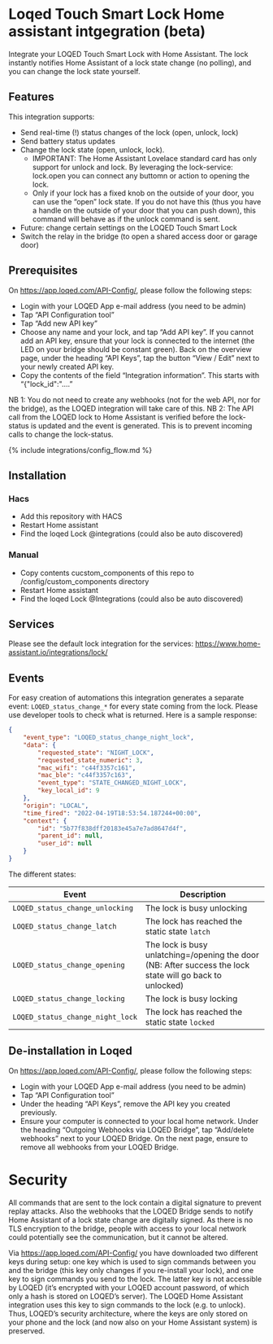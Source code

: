 # Loqed Touch Smart Lock Home assistant intgegration (beta)

Integrate your LOQED Touch Smart Lock with Home Assistant. The lock instantly notifies Home Assistant of a lock state change (no polling), and you can change the lock state yourself.

## Features
This integration supports:
* Send real-time (!) status changes of the lock (open, unlock, lock)
* Send battery status updates
* Change the lock state (open, unlock, lock). 
  * IMPORTANT: The Home Assistant Lovelace standard card has only support for unlock and lock. By leveraging the lock-service: lock.open you can connect any buttomn or action to opening the lock.
  * Only if your lock has a fixed knob on the outside of your door, you can use the “open” lock state. If you do not have this (thus you have a handle on the outside of your door that you can push down), this command will behave as if the unlock command is sent.
* Future: change certain settings on the LOQED Touch Smart Lock
* Switch the relay in the bridge (to open a shared access door or garage door)


## Prerequisites
On https://app.loqed.com/API-Config/, please follow the following steps:
* Login with your LOQED App e-mail address (you need to be admin)
* Tap “API Configuration tool”
* Tap “Add new API key”
* Choose any name and your lock, and tap “Add API key”. If you cannot add an API key, ensure that your lock is connected to the internet (the LED on your bridge should be constant green).
Back on the overview page, under the heading “API Keys”, tap the button “View / Edit” next to your newly created API key.
* Copy the contents of the field “Integration information”. This starts with “{"lock_id":"....”

NB 1: You do not need to create any webhooks (not for the web API, nor for the bridge), as the LOQED integration will take care of this.
NB 2: The API call from the LOQED lock to Home Assistant is verified before the lock-status is updated and the event is generated. This is to prevent incoming calls to change the lock-status.

{% include integrations/config_flow.md %}

## Installation
### Hacs
* Add this repository with HACS
* Restart Home assistant
* Find the loqed Lock @integrations (could also be auto discovered)

### Manual
* Copy contents cucstom_components of this repo to /config/custom_components directory
* Restart Home assistant
* Find the loqed Lock @Integrations (could also be auto discovered)

## Services
Please see the default lock integration for the services: https://www.home-assistant.io/integrations/lock/

## Events
For easy creation of automations this integration generates a separate event: `LOQED_status_change_*` for every state coming from the lock. Please use developer tools to check what is returned. Here is a sample response:
``` json
{
    "event_type": "LOQED_status_change_night_lock",
    "data": {
        "requested_state": "NIGHT_LOCK",
        "requested_state_numeric": 3,
        "mac_wifi": "c44f3357c161",
        "mac_ble": "c44f3357c163",
        "event_type": "STATE_CHANGED_NIGHT_LOCK",
        "key_local_id": 9
    },
    "origin": "LOCAL",
    "time_fired": "2022-04-19T18:53:54.187244+00:00",
    "context": {
        "id": "5b77f838dff20183e45a7e7ad8647d4f",
        "parent_id": null,
        "user_id": null
    }
}
```
The different states:


| Event | Description |
| ------------------ | --------------- |
| `LOQED_status_change_unlocking` | The lock is busy unlocking
| `LOQED_status_change_latch` | The lock has reached the static state `latch`
| `LOQED_status_change_opening` | The lock is busy unlatching=/opening the door (NB: After success the lock state will go back to unlocked)
| `LOQED_status_change_locking` | The lock is busy locking
| `LOQED_status_change_night_lock` | The lock has reached the static state `locked`

## De-installation in Loqed
On https://app.loqed.com/API-Config/, please follow the following steps:
* Login with your LOQED App e-mail address (you need to be admin)
* Tap “API Configuration tool”
* Under the heading “API Keys”, remove the API key you created previously.
* Ensure your computer is connected to your local home network. Under the heading “Outgoing Webhooks via LOQED Bridge”, tap “Add/delete webhooks” next to your LOQED Bridge. On the next page, ensure to remove all webhooks from your LOQED Bridge.

# Security
All commands that are sent to the lock contain a digital signature to prevent replay attacks. Also the webhooks that the LOQED Bridge sends to notify Home Assistant of a lock state change are digitally signed. As there is no TLS encryption to the bridge, people with access to your local network could potentially see the communication, but it cannot be altered.

Via https://app.loqed.com/API-Config/ you have downloaded two different keys during setup: one key which is used to sign commands between you and the bridge (this key only changes if you re-install your lock), and one key to sign commands you send to the lock. The latter key is not accessible by LOQED (it’s encrypted with your LOQED account password, of which only a hash is stored on LOQED’s server). The LOQED Home Assistant integration uses this key to sign commands to the lock (e.g. to unlock). Thus, LOQED’s security architecture, where the keys are only stored on your phone and the lock (and now also on your Home Assistant system) is preserved.
